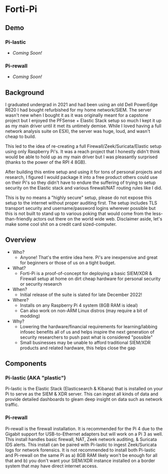 # Forti-Pi

## Demo
### Pi-lastic
* *Coming Soon!*

### Pi-rewall
* *Coming Soon!*

## Background
I graduated undergrad in 2021 and had been using an old Dell PowerEdge R620 I had bought refurbished for my home network/SIEM. The server wasn't new when I bought it as it was originally meant for a capstone project but I enjoyed the PFSense + Elastic Stack setup so much I kept it up as my main driver until it met its untimely demise. While I loved having a full network analysis suite on ESXI, the server was huge, loud, and wasn't cheap to build. 

This led to the idea of re-creating a full Firewall/Zeek/Suricata/Elastic setup using only Raspberry Pi's. It was a reach project that I honestly didn't think would be able to hold up as my main driver but I was pleasantly surprised (thanks to the power of the RPI 4 8GB).

After building this entire setup and using it for tons of personal projects and research, I figured I would package it into a free product others could use on their Pi's so they didn't have to endure the suffering of trying to setup security on the Elastic stack and various firewall/NAT routing rules like I did.

This is by no means a "highly secure" setup, please do not expose this setup to the internet without proper auditing first. The setup includes TLS transport security and username/password logins wherever possible but this is not built to stand up to various poking that would come from the less-than-friendly actors out there on the world wide web. Disclaimer aside, let's make some cool shit on a credit card sized-computer.

## Overview
* Who?
   * Anyone! That's the entire idea here. Pi's are inexpensive and great for beginners or those of us on a tight budget.
* What?
   * Forti-Pi is a proof-of-concept for deploying a basic SIEM/XDR & Firewall setup at home on dirt cheap hardware for personal security or security research
* When?
   * Initial release of the suite is slated for late December 2022!
* Where?
   * Installs on any Raspberry Pi 4 system (8GB RAM is ideal)
   * Can also work on non-ARM Linux distros (may require a bit of modding)
* Why?
   * Lowering the hardware/financial requirements for learning/labbing infosec benefits all of us and helps inspire the next generation of security researchers to push past what is considered "possible"
   * Small businesses may be unable to afford traditional SIEM/XDR products and related hardware, this helps close the gap
 
 ## Components
 ### Pi-lastic (AKA "plastic")
 
 Pi-lastic is the Elastic Stack (Elasticsearch & Kibana) that is installed on your Pi to serve as the SIEM & XDR server. This can ingest all kinds of data and provide detailed dashboards to gleam deep insight on data such as network traffic.
 
 ### Pi-rewall
 
 Pi-rewall is the firewall installation. It is recommended for the Pi 4 due to the Gigabit support for USB-to-Ethernet adapters but will work on a Pi 3 as well. This install handles basic firewall, NAT, Zeek network auditing, & Suricata IDS alerts. This install can be paired with Pi-lastic to ingest Zeek/Suricata logs for network forensics. It is not recommended to install both Pi-lastic and Pi-rewall on the same Pi as a) 8GB RAM likely won't be enough for all that and b) you don't want your SIEM/XDR instance installed on a border system that may have direct internet access.
